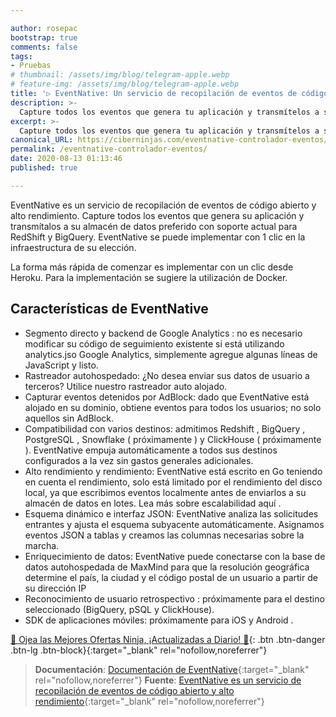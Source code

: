 ```yaml
---

author: rosepac
bootstrap: true
comments: false
tags:
- Pruebas
# thumbnail: /assets/img/blog/telegram-apple.webp
# feature-img: /assets/img/blog/telegram-apple.webp
title: '▷ EventNative: Un servicio de recopilación de eventos de código abierto y alto rendimiento'
description: >-
  Capture todos los eventos que genera tu aplicación y transmítelos a su almacén de datos preferido con soporte actual para RedShift y BigQuery. EventNative se puede implementar con 1 clic en la infraestructura de su elección.
excerpt: >-
  Capture todos los eventos que genera tu aplicación y transmítelos a su almacén de datos preferido con soporte actual para RedShift y BigQuery. EventNative se puede implementar con 1 clic en la infraestructura de su elección.
canonical_URL: https://ciberninjas.com/eventnative-controlador-eventos/
permalink: /eventnative-controlador-eventos/
date: 2020-08-13 01:13:46
published: true

---
```


EventNative es un servicio de recopilación de eventos de código abierto y alto rendimiento. Capture todos los eventos que genera su aplicación y transmítalos a su almacén de datos preferido con soporte actual para RedShift y BigQuery. EventNative se puede implementar con 1 clic en la infraestructura de su elección.

La forma más rápida de comenzar es implementar con un clic desde Heroku. Para la implementación se sugiere la utilización de Docker.

## Características de EventNative

- Segmento directo y backend de Google Analytics : no es necesario modificar su código de seguimiento existente si está utilizando analytics.jso Google Analytics, simplemente agregue algunas líneas de JavaScript y listo.
- Rastreador autohospedado: ¿No desea enviar sus datos de usuario a terceros? Utilice nuestro rastreador auto alojado.
- Capturar eventos detenidos por AdBlock: dado que EventNative está alojado en su dominio, obtiene eventos para todos los usuarios; no solo aquellos sin AdBlock.
- Compatibilidad con varios destinos: admitimos Redshift , BigQuery , PostgreSQL , Snowflake ( próximamente ) y ClickHouse ( próximamente ). EventNative empuja automáticamente a todos sus destinos configurados a la vez sin gastos generales adicionales.
- Alto rendimiento y rendimiento: EventNative está escrito en Go teniendo en cuenta el rendimiento, solo está limitado por el rendimiento del disco local, ya que escribimos eventos localmente antes de enviarlos a su almacén de datos en lotes. Lea más sobre escalabilidad aquí .
- Esquema dinámico e interfaz JSON: EventNative analiza las solicitudes entrantes y ajusta el esquema subyacente automáticamente. Asignamos eventos JSON a tablas y creamos las columnas necesarias sobre la marcha.
- Enriquecimiento de datos: EventNative puede conectarse con la base de datos autohospedada de MaxMind para que la resolución geográfica determine el país, la ciudad y el código postal de un usuario a partir de su dirección IP
- Reconocimiento de usuario retrospectivo : próximamente para el destino seleccionado (BigQuery, pSQL y ClickHouse).
- SDK de aplicaciones móviles: próximamente para iOS y Android .

[🎁 Ojea las Mejores Ofertas Ninja, ¡Actualizadas a Diario! 🛒](https://www.amazon.es/shop/cibercursos "Los Mejores Chollos de Amazon, Ofertas Flash, Black Monday y Amazon Prime Day"){: .btn .btn-danger .btn-lg .btn-block}{:target="_blank" rel="nofollow,noreferrer"}

> **Documentación**: [Documentación de EventNative](https://eventnative-docs.ksense.io/){:target="_blank" rel="nofollow,noreferrer"}
> **Fuente**: [EventNative es un servicio de recopilación de eventos de código abierto y alto rendimiento](https://github.com/ksensehq/eventnative){:target="_blank" rel="nofollow,noreferrer"}
